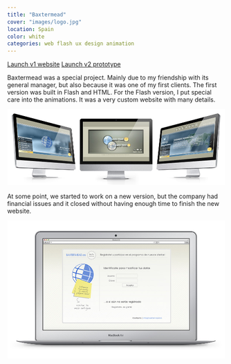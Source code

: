 ```yaml
---
title: "Baxtermead"
cover: "images/logo.jpg"
location: Spain
color: white
categories: web flash ux design animation
---
```


<p class="align-center">
<a class="btn" href="http://work.joanmira.com/webs/baxtermead/" target="_blank">Launch v1 website</a>
<a class="btn" href="http://work.joanmira.com/webs/baxtermead/v2" target="_blank">Launch v2 prototype</a>
</p>

Baxtermead was a special project. Mainly due to my friendship with its general manager, but also because it was one of my first clients. The first version was built in Flash and HTML. For the Flash version, I put special care into the animations. It was a very custom website with many details.

![](./images/1.jpg)

At some point, we started to work on a new version, but the company had financial issues and it closed without having enough time to finish the new website.

![](./images/2.jpg)
